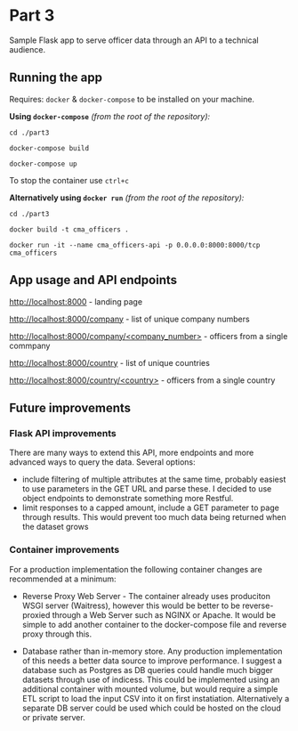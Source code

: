 # Part 3

Sample Flask app to serve officer data through an API to a technical audience.


## Running the app

Requires: `docker` & `docker-compose` to be installed on your machine.

**Using `docker-compose`**  *(from the root of the repository):*

```
cd ./part3

docker-compose build 

docker-compose up
```
To stop the container use `ctrl+c`


**Alternatively using `docker run`**  *(from the root of the repository):*

```
cd ./part3

docker build -t cma_officers .          

docker run -it --name cma_officers-api -p 0.0.0.0:8000:8000/tcp cma_officers
```


## App usage and API endpoints

[http://localhost:8000](http://localhost:8000) - landing page

[http://localhost:8000/company](http://localhost:8000/company) - list of unique company numbers

[http://localhost:8000/company/\<company_number>](http://localhost:8000/company/88958775) - officers from a single commpany

[http://localhost:8000/country](http://localhost:8000/country) - list of unique countries

[http://localhost:8000/country/\<country>](http://localhost:8000/country/SCOTLAND) - officers from a single country


## Future improvements

### Flask API improvements

There are many ways to extend this API, more endpoints and more advanced ways to query the data.  Several options:

- include filtering of multiple attributes at the same time, probably easiest to use parameters in the GET URL and parse these.  I decided to use object endpoints to demonstrate something more Restful.
- limit responses to a capped amount, include a GET parameter to page through results. This would prevent too much data being returned when the dataset grows


### Container improvements

For a production implementation the following container changes are recommended at a minimum:

- Reverse Proxy Web Server - The container already uses produciton WSGI server (Waitress), however this would be better to be reverse-proxied through a Web Server such as NGINX or Apache.  It would be  simple to add another container to the docker-compose file and reverse proxy through this.  

- Database rather than in-memory store.  Any production implementation of this needs a better data source to improve performance.  I suggest a database such as Postgres as DB queries could handle much bigger datasets through use of indicess.  This could be implemented using an additional container with mounted volume, but would require a simple ETL script to load the input CSV into it on first instatiation.  Alternatively a separate DB server could be used which could be hosted on the cloud or private server.
